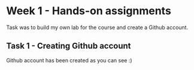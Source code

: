 # Week 1 - Hands-on assignments
Task was to build my own lab for the course and create a Github account.

## Task 1 - Creating Github account
Github account has been created as you can see :)


